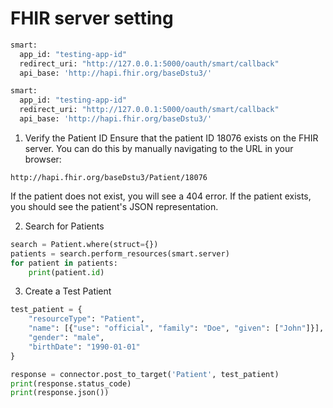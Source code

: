 # FHIR server setting

```bash
smart:
  app_id: "testing-app-id"
  redirect_uri: "http://127.0.0.1:5000/oauth/smart/callback"
  api_base: 'http://hapi.fhir.org/baseDstu3/'
```

```bash
smart:
  app_id: "testing-app-id"
  redirect_uri: "http://127.0.0.1:5000/oauth/smart/callback"
  api_base: 'http://hapi.fhir.org/baseDstu3/'

```


1. Verify the Patient ID
Ensure that the patient ID 18076 exists on the FHIR server. You can do this by manually navigating to the URL in your browser:

```
http://hapi.fhir.org/baseDstu3/Patient/18076
```

If the patient does not exist, you will see a 404 error. If the patient exists, you should see the patient's JSON representation.

2. Search for Patients
```python
search = Patient.where(struct={})
patients = search.perform_resources(smart.server)
for patient in patients:
    print(patient.id)
```

3. Create a Test Patient

```python
test_patient = {
    "resourceType": "Patient",
    "name": [{"use": "official", "family": "Doe", "given": ["John"]}],
    "gender": "male",
    "birthDate": "1990-01-01"
}

response = connector.post_to_target('Patient', test_patient)
print(response.status_code)
print(response.json())
```